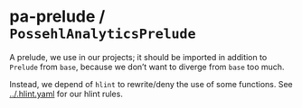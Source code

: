 # pa-prelude / `PossehlAnalyticsPrelude`

A prelude, we use in our projects; it should be imported in addition to `Prelude` from `base`,
because we don’t want to diverge from `base` too much.

Instead, we depend of `hlint` to rewrite/deny the use of some functions. See [../.hlint.yaml](../.hlint.yaml) for our hlint rules.
